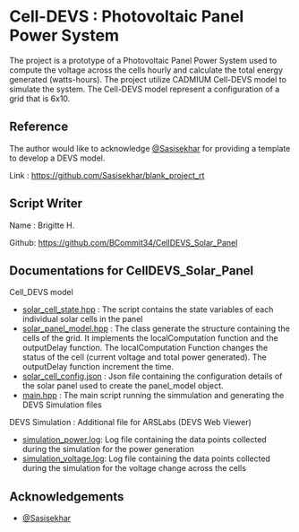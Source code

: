 
# Cell-DEVS : Photovoltaic Panel Power System
The project is a prototype of a Photovoltaic Panel Power System used to compute the voltage across the cells hourly and calculate the total energy generated (watts-hours). The project utilize CADMIUM Cell-DEVS model to simulate the system. The Cell-DEVS model represent a configuration of a grid that is 6x10. 

## Reference

The author would like to acknowledge [@Sasisekhar](https://github.com/Sasisekhar/blank_project_rt) for providing a template to develop a DEVS model.

Link : https://github.com/Sasisekhar/blank_project_rt


## Script Writer
Name : Brigitte H.

Github: https://github.com/BCommit34/CellDEVS_Solar_Panel


## Documentations for CellDEVS_Solar_Panel
Cell_DEVS model
 - [solar_cell_state.hpp](https://github.com/BCommit34/CellDEVS_Solar_Panel/blob/main/main/include/solar_cell_state.hpp) : The script contains the state variables of each individual solar cells in the panel
 - [solar_panel_model.hpp](https://github.com/BCommit34/CellDEVS_Solar_Panel/blob/main/main/include/solar_panel_model.hpp) : The class generate the structure containing the cells of the grid. It implements the localComputation function and the outputDelay function. The localComputation Function changes the status of the cell (current voltage and total power generated). The outputDelay function increment the time.
 - [solar_cell_config.json](https://github.com/BCommit34/CellDEVS_Solar_Panel/blob/main/main/include/solar_cell_config.json) : Json file containing the configuration details of the solar panel used to create the panel_model object.
- [main.hpp](https://linktodocumentation) : The main script running the simmulation and generating the DEVS Simulation files


DEVS Simulation : Additional file for ARSLabs (DEVS Web Viewer)
- [simulation_power.log](https://github.com/BCommit34/CellDEVS_Solar_Panel/blob/main/simulation_power.log): Log file containing the data points collected during the simulation for the power generation
- [simulation_voltage.log](https://github.com/BCommit34/CellDEVS_Solar_Panel/blob/main/simulation_voltage.log): Log file containing the data points collected during the simulation for the voltage change across the cells


## Acknowledgements

 - [@Sasisekhar](https://github.com/Sasisekhar/blank_project_rt)



